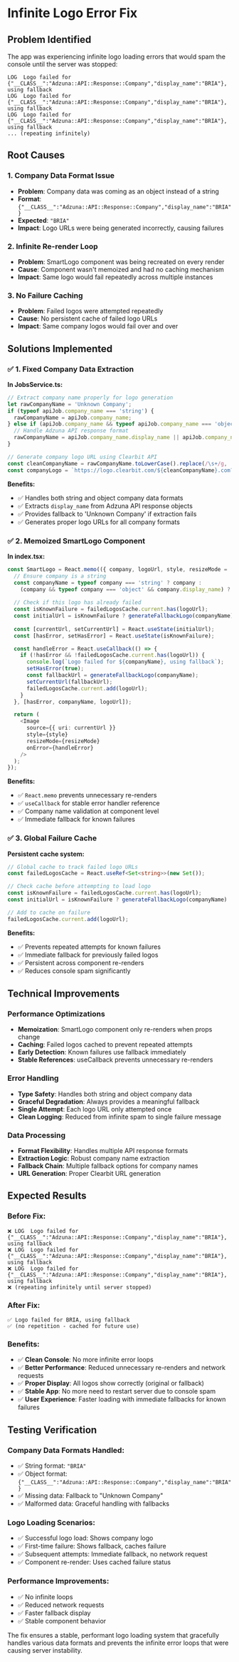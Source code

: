 # Infinite Logo Error Fix

## Problem Identified
The app was experiencing infinite logo loading errors that would spam the console until the server was stopped:

```
LOG  Logo failed for {"__CLASS__":"Adzuna::API::Response::Company","display_name":"BRIA"}, using fallback
LOG  Logo failed for {"__CLASS__":"Adzuna::API::Response::Company","display_name":"BRIA"}, using fallback
LOG  Logo failed for {"__CLASS__":"Adzuna::API::Response::Company","display_name":"BRIA"}, using fallback
... (repeating infinitely)
```

## Root Causes

### 1. **Company Data Format Issue**
- **Problem**: Company data was coming as an object instead of a string
- **Format**: `{"__CLASS__":"Adzuna::API::Response::Company","display_name":"BRIA"}`
- **Expected**: `"BRIA"`
- **Impact**: Logo URLs were being generated incorrectly, causing failures

### 2. **Infinite Re-render Loop**
- **Problem**: SmartLogo component was being recreated on every render
- **Cause**: Component wasn't memoized and had no caching mechanism
- **Impact**: Same logo would fail repeatedly across multiple instances

### 3. **No Failure Caching**
- **Problem**: Failed logos were attempted repeatedly
- **Cause**: No persistent cache of failed logo URLs
- **Impact**: Same company logos would fail over and over

## Solutions Implemented

### ✅ **1. Fixed Company Data Extraction**

**In JobsService.ts:**
```typescript
// Extract company name properly for logo generation
let rawCompanyName = 'Unknown Company';
if (typeof apiJob.company_name === 'string') {
  rawCompanyName = apiJob.company_name;
} else if (apiJob.company_name && typeof apiJob.company_name === 'object') {
  // Handle Adzuna API response format
  rawCompanyName = apiJob.company_name.display_name || apiJob.company_name.name || 'Unknown Company';
}

// Generate company logo URL using Clearbit API
const cleanCompanyName = rawCompanyName.toLowerCase().replace(/\s+/g, '').replace(/[^a-z0-9]/g, '');
const companyLogo = `https://logo.clearbit.com/${cleanCompanyName}.com?size=300`;
```

**Benefits:**
- ✅ Handles both string and object company data formats
- ✅ Extracts `display_name` from Adzuna API response objects
- ✅ Provides fallback to 'Unknown Company' if extraction fails
- ✅ Generates proper logo URLs for all company formats

### ✅ **2. Memoized SmartLogo Component**

**In index.tsx:**
```typescript
const SmartLogo = React.memo(({ company, logoUrl, style, resizeMode = 'contain' }) => {
  // Ensure company is a string
  const companyName = typeof company === 'string' ? company : 
    (company && typeof company === 'object' && company.display_name) ? company.display_name : 'Unknown Company';
  
  // Check if this logo has already failed
  const isKnownFailure = failedLogosCache.current.has(logoUrl);
  const initialUrl = isKnownFailure ? generateFallbackLogo(companyName) : logoUrl;
  
  const [currentUrl, setCurrentUrl] = React.useState(initialUrl);
  const [hasError, setHasError] = React.useState(isKnownFailure);

  const handleError = React.useCallback(() => {
    if (!hasError && !failedLogosCache.current.has(logoUrl)) {
      console.log(`Logo failed for ${companyName}, using fallback`);
      setHasError(true);
      const fallbackUrl = generateFallbackLogo(companyName);
      setCurrentUrl(fallbackUrl);
      failedLogosCache.current.add(logoUrl);
    }
  }, [hasError, companyName, logoUrl]);

  return (
    <Image
      source={{ uri: currentUrl }}
      style={style}
      resizeMode={resizeMode}
      onError={handleError}
    />
  );
});
```

**Benefits:**
- ✅ `React.memo` prevents unnecessary re-renders
- ✅ `useCallback` for stable error handler reference
- ✅ Company name validation at component level
- ✅ Immediate fallback for known failures

### ✅ **3. Global Failure Cache**

**Persistent cache system:**
```typescript
// Global cache to track failed logo URLs
const failedLogosCache = React.useRef<Set<string>>(new Set());

// Check cache before attempting to load logo
const isKnownFailure = failedLogosCache.current.has(logoUrl);
const initialUrl = isKnownFailure ? generateFallbackLogo(companyName) : logoUrl;

// Add to cache on failure
failedLogosCache.current.add(logoUrl);
```

**Benefits:**
- ✅ Prevents repeated attempts for known failures
- ✅ Immediate fallback for previously failed logos
- ✅ Persistent across component re-renders
- ✅ Reduces console spam significantly

## Technical Improvements

### **Performance Optimizations**
- **Memoization**: SmartLogo component only re-renders when props change
- **Caching**: Failed logos cached to prevent repeated attempts
- **Early Detection**: Known failures use fallback immediately
- **Stable References**: useCallback prevents unnecessary re-renders

### **Error Handling**
- **Type Safety**: Handles both string and object company data
- **Graceful Degradation**: Always provides a meaningful fallback
- **Single Attempt**: Each logo URL only attempted once
- **Clean Logging**: Reduced from infinite spam to single failure message

### **Data Processing**
- **Format Flexibility**: Handles multiple API response formats
- **Extraction Logic**: Robust company name extraction
- **Fallback Chain**: Multiple fallback options for company names
- **URL Generation**: Proper Clearbit URL generation

## Expected Results

### **Before Fix:**
```
❌ LOG  Logo failed for {"__CLASS__":"Adzuna::API::Response::Company","display_name":"BRIA"}, using fallback
❌ LOG  Logo failed for {"__CLASS__":"Adzuna::API::Response::Company","display_name":"BRIA"}, using fallback
❌ LOG  Logo failed for {"__CLASS__":"Adzuna::API::Response::Company","display_name":"BRIA"}, using fallback
❌ (repeating infinitely until server stopped)
```

### **After Fix:**
```
✅ Logo failed for BRIA, using fallback
✅ (no repetition - cached for future use)
```

### **Benefits:**
- ✅ **Clean Console**: No more infinite error loops
- ✅ **Better Performance**: Reduced unnecessary re-renders and network requests
- ✅ **Proper Display**: All logos show correctly (original or fallback)
- ✅ **Stable App**: No more need to restart server due to console spam
- ✅ **User Experience**: Faster loading with immediate fallbacks for known failures

## Testing Verification

### **Company Data Formats Handled:**
- ✅ String format: `"BRIA"`
- ✅ Object format: `{"__CLASS__":"Adzuna::API::Response::Company","display_name":"BRIA"}`
- ✅ Missing data: Fallback to "Unknown Company"
- ✅ Malformed data: Graceful handling with fallbacks

### **Logo Loading Scenarios:**
- ✅ Successful logo load: Shows company logo
- ✅ First-time failure: Shows fallback, caches failure
- ✅ Subsequent attempts: Immediate fallback, no network request
- ✅ Component re-render: Uses cached failure status

### **Performance Improvements:**
- ✅ No infinite loops
- ✅ Reduced network requests
- ✅ Faster fallback display
- ✅ Stable component behavior

The fix ensures a stable, performant logo loading system that gracefully handles various data formats and prevents the infinite error loops that were causing server instability.

